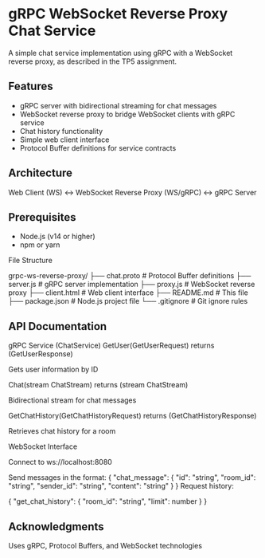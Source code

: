 # gRPC WebSocket Reverse Proxy Chat Service

A simple chat service implementation using gRPC with a WebSocket reverse proxy, as described in the TP5 assignment.

## Features

- gRPC server with bidirectional streaming for chat messages
- WebSocket reverse proxy to bridge WebSocket clients with gRPC service
- Chat history functionality
- Simple web client interface
- Protocol Buffer definitions for service contracts

## Architecture

Web Client (WS) ↔ WebSocket Reverse Proxy (WS/gRPC) ↔ gRPC Server


## Prerequisites

- Node.js (v14 or higher)
- npm or yarn

File Structure

grpc-ws-reverse-proxy/
├── chat.proto            # Protocol Buffer definitions
├── server.js             # gRPC server implementation
├── proxy.js              # WebSocket reverse proxy
├── client.html           # Web client interface
├── README.md             # This file
├── package.json          # Node.js project file
└── .gitignore            # Git ignore rules



## API Documentation

gRPC Service (ChatService)
GetUser(GetUserRequest) returns (GetUserResponse)

Gets user information by ID

Chat(stream ChatStream) returns (stream ChatStream)

Bidirectional stream for chat messages

GetChatHistory(GetChatHistoryRequest) returns (GetChatHistoryResponse)

Retrieves chat history for a room

WebSocket Interface

Connect to ws://localhost:8080

Send messages in the format:
{
    "chat_message": {
        "id": "string",
        "room_id": "string",
        "sender_id": "string",
        "content": "string"
    }
}
Request history:

{
    "get_chat_history": {
        "room_id": "string",
        "limit": number
    }
}

## Acknowledgments

Uses gRPC, Protocol Buffers, and WebSocket technologies


